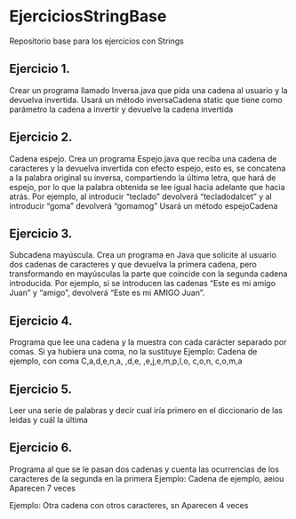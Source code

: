 # EjerciciosStringBase
Repositorio base para los ejercicios con Strings

## Ejercicio 1. 
Crear un programa llamado Inversa.java que pida una cadena al usuario y la devuelva invertida.
Usará un método inversaCadena static que tiene como parámetro la cadena a invertir y devuelve la cadena invertida

## Ejercicio 2.
Cadena espejo. Crea un programa Espejo.java que reciba una cadena de caracteres y la devuelva invertida con efecto espejo, esto es, se concatena a la palabra original su inversa, compartiendo la última letra, que hará de espejo, por lo que la palabra obtenida se lee igual hacia adelante que hacia atrás. Por ejemplo, al introducir “teclado” devolverá “tecladodalcet”  y al introducir “goma” devolverá “gomamog” 
Usará un método espejoCadena

## Ejercicio 3.
Subcadena mayúscula. Crea un programa en Java que solicite al usuario dos cadenas de caracteres y que devuelva la primera cadena, pero transformando en mayúsculas la parte que coincide con la segunda cadena introducida. Por ejemplo, si se introducen las cadenas “Este es mi amigo Juan” y “amigo”, devolverá “Este es mi AMIGO Juan”.

## Ejercicio 4.
Programa que lee una cadena y la muestra con cada carácter separado por comas. Si ya hubiera una coma, no la sustituye
Ejemplo: Cadena de ejemplo, con coma
C,a,d,e,n,a, ,d,e, ,e,j,e,m,p,l,o, c,o,n, c,o,m,a

## Ejercicio 5.
Leer una serie de palabras y decir cual iría primero en el diccionario de las leidas y cuál la última

## Ejercicio 6.
Programa al que se le pasan dos cadenas y cuenta las ocurrencias de los caracteres de la segunda en la primera
Ejemplo: Cadena de ejemplo, aeiou
Aparecen 7 veces

Ejemplo: Otra cadena con otros caracteres, sn
Aparecen 4 veces


